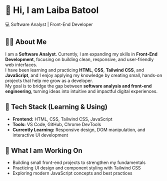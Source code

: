 # 👋 Hi, I am Laiba Batool  
💻 Software Analyst | Front-End Developer

## 🧑‍💻 About Me  
I am a **Software Analyst**. Currently, I am expanding my skills in **Front-End Development**, focusing on building clean, responsive, and user-friendly web interfaces.  
I have been learning and practicing **HTML**, **CSS**, **Tailwind CSS**, and **JavaScript**, and I enjoy applying my knowledge by creating small, hands-on projects that help me grow as a developer.  
My goal is to bridge the gap between **software analysis and front-end engineering**, turning ideas into intuitive and impactful digital experiences.

## 🧠 Tech Stack (Learning & Using)
- **Frontend:** HTML, CSS, Tailwind CSS, JavaScript  
- **Tools:** VS Code, GitHub, Chrome DevTools  
- **Currently Learning:** Responsive design, DOM manipulation, and interactive UI development  

## 🌱 What I am Working On
- Building small front-end projects to strengthen my fundamentals  
- Practicing UI design and component styling with Tailwind CSS  
- Exploring modern JavaScript concepts and best practices  
